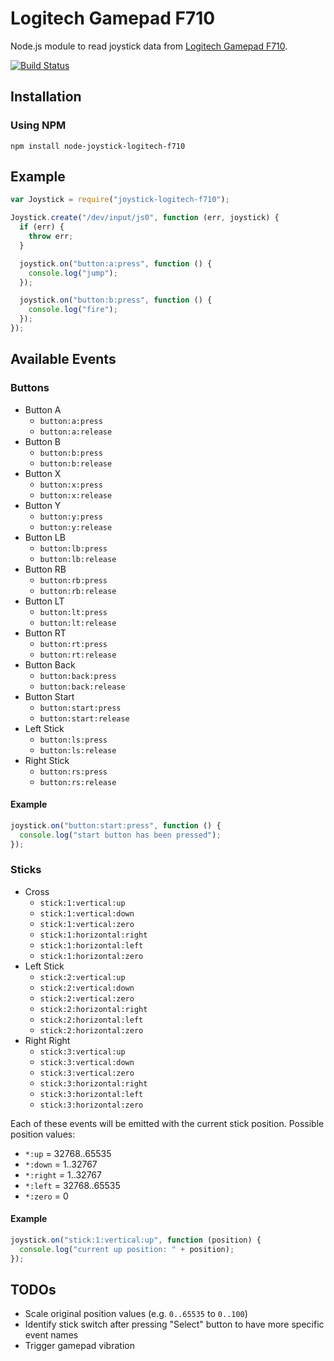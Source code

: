 # Logitech Gamepad F710

Node.js module to read joystick data from [Logitech Gamepad F710](http://gaming.logitech.com/en-us/product/f710-wireless-gamepad).

[![Build Status](https://secure.travis-ci.org/janpieper/node-joystick-logitech-f710.png?branch=master)](http://travis-ci.org/janpieper/node-joystick-logitech-f710)

## Installation

### Using NPM

`npm install node-joystick-logitech-f710`

## Example

````javascript
var Joystick = require("joystick-logitech-f710");

Joystick.create("/dev/input/js0", function (err, joystick) {
  if (err) {
    throw err;
  }

  joystick.on("button:a:press", function () {
    console.log("jump");
  });

  joystick.on("button:b:press", function () {
    console.log("fire");
  });
});
````

## Available Events

### Buttons

* Button A
  * `button:a:press`
  * `button:a:release`
* Button B
  * `button:b:press`
  * `button:b:release`
* Button X
  * `button:x:press`
  * `button:x:release`
* Button Y
  * `button:y:press`
  * `button:y:release`
* Button LB
  * `button:lb:press`
  * `button:lb:release`
* Button RB
  * `button:rb:press`
  * `button:rb:release`
* Button LT
  * `button:lt:press`
  * `button:lt:release`
* Button RT
  * `button:rt:press`
  * `button:rt:release`
* Button Back
  * `button:back:press`
  * `button:back:release`
* Button Start
  * `button:start:press`
  * `button:start:release`
* Left Stick
  * `button:ls:press`
  * `button:ls:release`
* Right Stick
  * `button:rs:press`
  * `button:rs:release`

#### Example

````javascript
joystick.on("button:start:press", function () {
  console.log("start button has been pressed");
});
````

### Sticks

* Cross
  * `stick:1:vertical:up`
  * `stick:1:vertical:down`
  * `stick:1:vertical:zero`
  * `stick:1:horizontal:right`
  * `stick:1:horizontal:left`
  * `stick:1:horizontal:zero`
* Left Stick
  * `stick:2:vertical:up`
  * `stick:2:vertical:down`
  * `stick:2:vertical:zero`
  * `stick:2:horizontal:right`
  * `stick:2:horizontal:left`
  * `stick:2:horizontal:zero`
* Right Right
  * `stick:3:vertical:up`
  * `stick:3:vertical:down`
  * `stick:3:vertical:zero`
  * `stick:3:horizontal:right`
  * `stick:3:horizontal:left`
  * `stick:3:horizontal:zero`

Each of these events will be emitted with the current stick position. Possible
position values:

* `*:up` = 32768..65535
* `*:down` = 1..32767
* `*:right` = 1..32767
* `*:left` = 32768..65535
* `*:zero` = 0

#### Example

````javascript
joystick.on("stick:1:vertical:up", function (position) {
  console.log("current up position: " + position);
});
````

## TODOs

* Scale original position values (e.g. `0..65535` to `0..100`)
* Identify stick switch after pressing "Select" button to have more specific event names
* Trigger gamepad vibration
